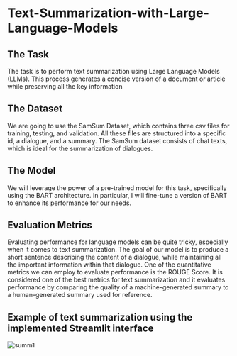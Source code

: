 # Text-Summarization-with-Large-Language-Models

## The Task
The task is to perform text summarization using Large Language Models (LLMs). This process generates a concise version of a document or article while preserving all the key information

## The Dataset
We are going to use the SamSum Dataset, which contains three csv files for training, testing, and validation. All these files are structured into a specific id, a dialogue, and a summary. The SamSum dataset consists of chat texts, which is ideal for the summarization of dialogues.

## The Model
We will leverage the power of a pre-trained model for this task, specifically using the BART architecture. In particular, I will fine-tune a version of BART to enhance its performance for our needs.

## Evaluation Metrics
Evaluating performance for language models can be quite tricky, especially when it comes to text summarization. The goal of our model is to produce a short sentence describing the content of a dialogue, while maintaining all the important information within that dialogue.
One of the quantitative metrics we can employ to evaluate performance is the ROUGE Score. It is considered one of the best metrics for text summarization and it evaluates performance by comparing the quality of a machine-generated summary to a human-generated summary used for reference.



## Example of text summarization using the implemented Streamlit interface
![summ1](https://github.com/user-attachments/assets/f35b85d5-7ad0-44cc-af0a-bf862af4c59b)
